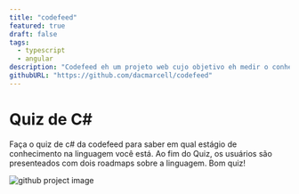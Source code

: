 ```yaml
---
title: "codefeed"
featured: true
draft: false
tags:
  - typescript
  - angular
description: "Codefeed eh um projeto web cujo objetivo eh medir o conhecimento de usuarios na linguagem C#."
githubURL: "https://github.com/dacmarcell/codefeed"
---
```


# Quiz de C#

Faça o quiz de c# da codefeed para saber em qual estágio de conhecimento na linguagem você está. Ao fim do Quiz, os usuários são presenteados com dois roadmaps sobre a linguagem.
Bom quiz!

![github project image](/assets/projects/codefeed.png)